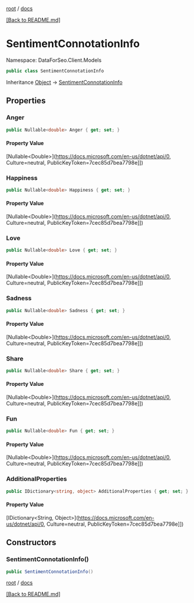 [root](./../ "root") / [docs](./ "docs")

[[Back to README.md]](./../README.md "[Back to README.md]")

# SentimentConnotationInfo

Namespace: DataForSeo.Client.Models

```csharp
public class SentimentConnotationInfo
```

Inheritance [Object](https://docs.microsoft.com/en-us/dotnet/api/Object) → [SentimentConnotationInfo](./SentimentConnotationInfo.md)

## Properties

### **Anger**

```csharp
public Nullable<double> Anger { get; set; }
```

#### Property Value

[Nullable&lt;Double&gt;](https://docs.microsoft.com/en-us/dotnet/api/0, Culture=neutral, PublicKeyToken=7cec85d7bea7798e]])<br>

### **Happiness**

```csharp
public Nullable<double> Happiness { get; set; }
```

#### Property Value

[Nullable&lt;Double&gt;](https://docs.microsoft.com/en-us/dotnet/api/0, Culture=neutral, PublicKeyToken=7cec85d7bea7798e]])<br>

### **Love**

```csharp
public Nullable<double> Love { get; set; }
```

#### Property Value

[Nullable&lt;Double&gt;](https://docs.microsoft.com/en-us/dotnet/api/0, Culture=neutral, PublicKeyToken=7cec85d7bea7798e]])<br>

### **Sadness**

```csharp
public Nullable<double> Sadness { get; set; }
```

#### Property Value

[Nullable&lt;Double&gt;](https://docs.microsoft.com/en-us/dotnet/api/0, Culture=neutral, PublicKeyToken=7cec85d7bea7798e]])<br>

### **Share**

```csharp
public Nullable<double> Share { get; set; }
```

#### Property Value

[Nullable&lt;Double&gt;](https://docs.microsoft.com/en-us/dotnet/api/0, Culture=neutral, PublicKeyToken=7cec85d7bea7798e]])<br>

### **Fun**

```csharp
public Nullable<double> Fun { get; set; }
```

#### Property Value

[Nullable&lt;Double&gt;](https://docs.microsoft.com/en-us/dotnet/api/0, Culture=neutral, PublicKeyToken=7cec85d7bea7798e]])<br>

### **AdditionalProperties**

```csharp
public IDictionary<string, object> AdditionalProperties { get; set; }
```

#### Property Value

[IDictionary&lt;String, Object&gt;](https://docs.microsoft.com/en-us/dotnet/api/0, Culture=neutral, PublicKeyToken=7cec85d7bea7798e]])<br>

## Constructors

### **SentimentConnotationInfo()**

```csharp
public SentimentConnotationInfo()
```

[root](./../ "root") / [docs](./ "docs")

[[Back to README.md]](./../README.md "[Back to README.md]")